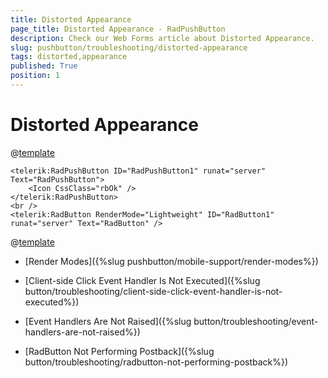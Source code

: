 ```yaml
---
title: Distorted Appearance
page_title: Distorted Appearance - RadPushButton
description: Check our Web Forms article about Distorted Appearance.
slug: pushbutton/troubleshooting/distorted-appearance
tags: distorted,appearance
published: True
position: 1
---
```


# Distorted Appearance

@[template](/_templates/button/distorted-appearance.md#intro "control: RadPushButton")

````ASP.NET
<telerik:RadPushButton ID="RadPushButton1" runat="server" Text="RadPushButton">
	<Icon CssClass="rbOk" />
</telerik:RadPushButton>
<br />
<telerik:RadButton RenderMode="Lightweight" ID="RadButton1" runat="server" Text="RadButton" />
```` 

@[template](/_templates/button/distorted-appearance.md#cause-resolve "control: RadPushButton")


* [Render Modes]({%slug pushbutton/mobile-support/render-modes%})

* [Client-side Click Event Handler Is Not Executed]({%slug button/troubleshooting/client-side-click-event-handler-is-not-executed%})

* [Event Handlers Are Not Raised]({%slug button/troubleshooting/event-handlers-are-not-raised%})

* [RadButton Not Performing Postback]({%slug button/troubleshooting/radbutton-not-performing-postback%})


